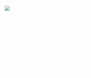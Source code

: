
<div style="background-image: url('https://avatars.mds.yandex.net/i?id=8f19b846bc1709e9af0610ae97517c0795105774-5396936-images-thumbs&n=13'); background-size: cover; padding: 100px; color: white;">
  
#  <img src="https://img.icons8.com/color/48/000000/developer.png"/> Персональный лендинг разработчика

## 🛠 Технологический стек:
- **Frontend**: HTML5, CSS3, JavaScript
- **Фреймворки**: React, Vue.js
- **Инструменты**: Webpack, Git  

</div>
